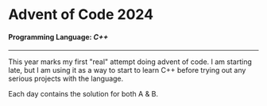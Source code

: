 # Advent of Code 2024

#### Programming Language: *C++*

---

This year marks my first "real" attempt doing advent of code. I am starting late, but I am using it as a way to start to learn C++ before trying out any serious projects with the language. 

Each day contains the solution for both A & B.
